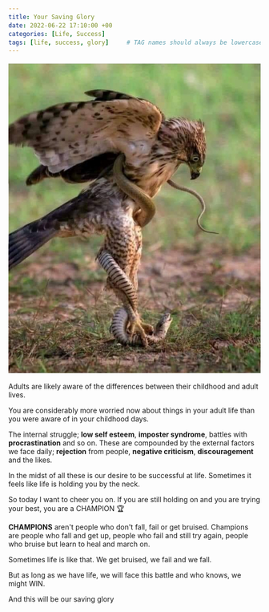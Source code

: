 ```yaml
---
title: Your Saving Glory
date: 2022-06-22 17:10:00 +00
categories: [Life, Success]
tags: [life, success, glory]     # TAG names should always be lowercase
---
```


![eagle-snake](/assets/img/eagle-snake.png)

Adults are likely aware of the differences between their childhood and adult lives.

You are considerably more worried now about things in your adult life than you were aware of in your childhood days.

The internal struggle; **low self esteem**, **imposter syndrome**, battles with **procrastination** and so on. These are compounded by the external factors we face daily; **rejection** from people, **negative criticism**, **discouragement** and the likes.

In the midst of all these is our desire to be successful at life. Sometimes it feels like life is holding you by the neck.

So today I want to cheer you on. If you are still holding on and you are trying your best, you are a CHAMPION 🏆

**CHAMPIONS** aren't people who don't fall, fail or get bruised. Champions are people who fall and get up, people who fail and still try again, people who bruise but learn to heal and march on.

Sometimes life is like that. We get bruised, we fail and we fall.

But as long as we have life, we will face this battle and who knows, we might WIN.

And this will be our saving glory
